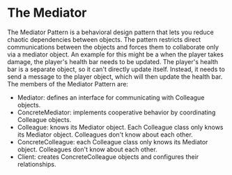 # The Mediator
The Mediator Pattern is a behavioral design pattern that lets you reduce chaotic dependencies between objects. The pattern restricts direct communications between the objects and forces them to collaborate only via a mediator object.
An example for this might be a when the player takes damage, the player's health bar needs to be updated. The player's health bar is a separate object, so it can't directly update itself. Instead, it needs to send a message to the player object, which will then update the health bar.
The members of the Mediator Pattern are:
- Mediator: defines an interface for communicating with Colleague objects.
- ConcreteMediator: implements cooperative behavior by coordinating Colleague objects.
- Colleague: knows its Mediator object. Each Colleague class only knows its Mediator object. Colleagues don't know about each other.
- ConcreteColleague: each Colleague class only knows its Mediator object. Colleagues don't know about each other.
- Client: creates ConcreteColleague objects and configures their relationships.
